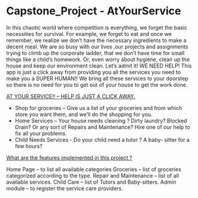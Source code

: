 # Capstone_Project - AtYourService
In this chaotic world where competition is everything, we forget the basic necessities for survival. 
For example, we forget to eat and once we remember, we realize we don’t have the necessary ingredients to make a decent meal. 
We are so busy with our lives ,our projects and assignments trying to climb up the corporate ladder, that we don’t have time for small things like a child’s homework. 
Or, even worry about hygiene, clean up the house and keep our environment clean. 
Let’s admit it! WE NEED HELP! 
This app is just a click away from providing you all the services you need to make you a SUPER HUMAN!! We bring all these services to your doorstep so there is no need for you to get out of your house to get the work done.


<u>AT YOUR SERVICE!! – HELP IS JUST A CLICK AWAY.</u>
<ul>
<li>Shop for groceries – Give us a list of your groceries and from which store you want them, and we’ll do the shopping for you.</li> 

<li>Home Services – Your house needs cleaning ? Dirty laundry? Blocked Drain? Or any sort of Repairs and Maintenance?
Hire one of our help to fix all your problems.</li>

<li>Child Needs Services - Do your child need a tutor ? A baby- sitter for a few hours?</li>

</ul>


<u>What are the features implemented in this project ?</u>

Home Page – to list all available categories 
Groceries – list of groceries categorized according to the type.
Repair and Maintenance – list of all available services.
Child Care – list of Tutors and Baby-sitters.
Admin module – to register the service care providers.


